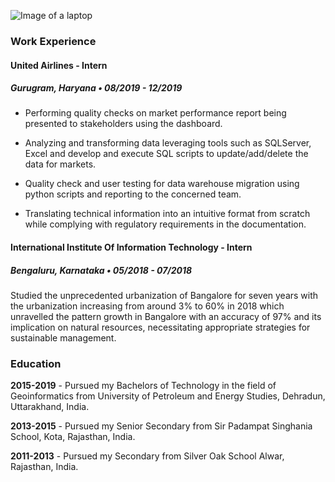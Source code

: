 ![Image of a laptop](https://thetempest.co/wp-content/uploads/2016/12/Legacy-code.png)



### Work Experience

#### United Airlines - Intern
##### Gurugram, Haryana • 08/2019 - 12/2019

- Performing quality checks on market performance report being presented to stakeholders using the dashboard.

- Analyzing and transforming data leveraging tools such as SQLServer, Excel and develop and execute SQL scripts to
update/add/delete the data for markets.

- Quality check and user testing for data warehouse migration using python scripts and reporting to the concerned team.

- Translating technical information into an intuitive format from scratch while complying with regulatory requirements in the
documentation.

#### International Institute Of Information Technology - Intern
##### Bengaluru, Karnataka • 05/2018 - 07/2018

Studied the unprecedented urbanization of Bangalore for seven years with the urbanization increasing from around 3% to 60% in 2018 which unravelled the pattern growth in Bangalore with an accuracy of 97% and its implication on natural resources, necessitating appropriate strategies for sustainable management.




### Education

**2015-2019** - Pursued my Bachelors of Technology in the field of Geoinformatics from University of Petroleum and Energy Studies, Dehradun, Uttarakhand, India.

**2013-2015** - Pursued my Senior Secondary from Sir Padampat Singhania School, Kota, Rajasthan, India.

**2011-2013** - Pursued my Secondary from Silver Oak School Alwar, Rajasthan, India.
